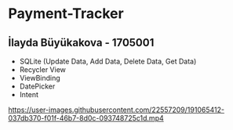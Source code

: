 # Payment-Tracker
## İlayda Büyükakova - 1705001
- SQLite (Update Data, Add Data, Delete Data, Get Data)
- Recycler View
- ViewBinding
- DatePicker
- Intent


https://user-images.githubusercontent.com/22557209/191065412-037db370-f01f-46b7-8d0c-093748725c1d.mp4

